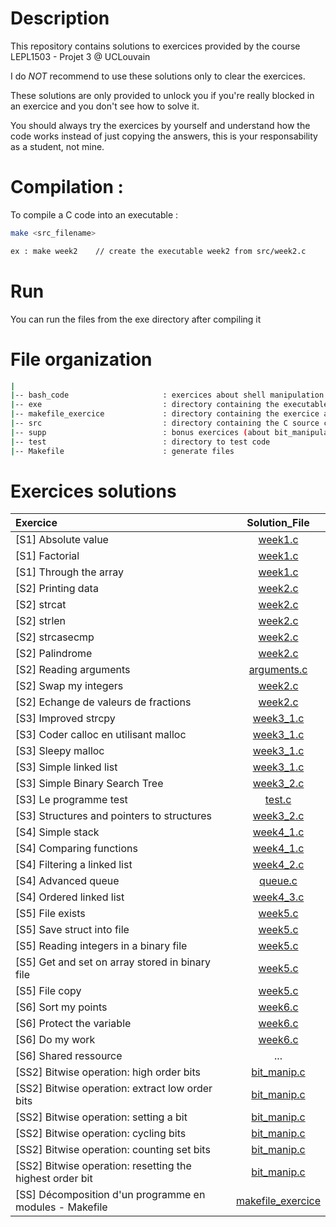 # Description

This repository contains solutions to exercices provided by the course LEPL1503 - Projet 3 @ UCLouvain

I do *NOT* recommend to use these solutions only to clear the exercices.

These solutions are only provided to unlock you if you're really blocked in an exercice and you don't see how to solve it.

You should always try the exercices by yourself and understand how the code works instead of just copying the answers, this is your responsability as a student, not mine.

# Compilation : 

To compile a C code into an executable :

``` bash
make <src_filename>

ex : make week2    // create the executable week2 from src/week2.c
```

# Run 

 You can run the files from the exe directory after compiling it
 
# File organization

```bash
|
|-- bash_code                     : exercices about shell manipulation
|-- exe                           : directory containing the executables files
|-- makefile_exercice             : directory containing the exercice about modules in C
|-- src                           : directory containing the C source code
|-- supp                          : bonus exercices (about bit_manipulation)
|-- test                          : directory to test code
|-- Makefile                      : generate files
```

# Exercices solutions
|Exercice   | Solution_File|
|:---------|:---------:|
|[S1] Absolute value|[week1.c](https://github.com/Aperence/projet_3_exo/blob/master/src/week1.c)
|[S1] Factorial|[week1.c](https://github.com/Aperence/projet_3_exo/blob/master/src/week1.c)
|[S1] Through the array|[week1.c](https://github.com/Aperence/projet_3_exo/blob/master/src/week1.c)
|[S2] Printing data|[week2.c](https://github.com/Aperence/projet_3_exo/blob/master/src/week2.c)
|[S2] strcat|[week2.c](https://github.com/Aperence/projet_3_exo/blob/master/src/week2.c)
|[S2] strlen|[week2.c](https://github.com/Aperence/projet_3_exo/blob/master/src/week2.c)
|[S2] strcasecmp|[week2.c](https://github.com/Aperence/projet_3_exo/blob/master/src/week2.c)
|[S2] Palindrome|[week2.c](https://github.com/Aperence/projet_3_exo/blob/master/src/week2.c)
|[S2] Reading arguments|[arguments.c](https://github.com/Aperence/projet_3_exo/blob/master/src/arguments.c)
|[S2] Swap my integers|[week2.c](https://github.com/Aperence/projet_3_exo/blob/master/src/week2.c)
|[S2] Echange de valeurs de fractions|[week2.c](https://github.com/Aperence/projet_3_exo/blob/master/src/week2.c)
|[S3] Improved strcpy|[week3_1.c](https://github.com/Aperence/projet_3_exo/blob/master/src/week3_1.c)
|[S3] Coder calloc en utilisant malloc|[week3_1.c](https://github.com/Aperence/projet_3_exo/blob/master/src/week3_1.c)
|[S3] Sleepy malloc|[week3_1.c](https://github.com/Aperence/projet_3_exo/blob/master/src/week3_1.c)
|[S3] Simple linked list|[week3_1.c](https://github.com/Aperence/projet_3_exo/blob/master/src/week3_1.c)
|[S3] Simple Binary Search Tree|[week3_2.c](https://github.com/Aperence/projet_3_exo/blob/master/src/week3_2.c)
|[S3] Le programme test|[test.c](https://github.com/Aperence/projet_3_exo/blob/master/src/test.c)
|[S3] Structures and pointers to structures|[week3_2.c](https://github.com/Aperence/projet_3_exo/blob/master/src/week3_2.c)
|[S4] Simple stack|[week4_1.c](https://github.com/Aperence/projet_3_exo/blob/master/src/week4_1.c)
|[S4] Comparing functions|[week4_1.c](https://github.com/Aperence/projet_3_exo/blob/master/src/week4_1.c)
|[S4] Filtering a linked list|[week4_2.c](https://github.com/Aperence/projet_3_exo/blob/master/src/week4_2.c)
|[S4] Advanced queue|[queue.c](https://github.com/Aperence/projet_3_exo/blob/master/src/queue.c)
|[S4] Ordered linked list|[week4_3.c](https://github.com/Aperence/projet_3_exo/blob/master/src/week4_3.c)
|[S5] File exists|[week5.c](https://github.com/Aperence/projet_3_exo/blob/master/src/week5.c)
|[S5] Save struct into file|[week5.c](https://github.com/Aperence/projet_3_exo/blob/master/src/week5.c)
|[S5] Reading integers in a binary file|[week5.c](https://github.com/Aperence/projet_3_exo/blob/master/src/week5.c)
|[S5] Get and set on array stored in binary file|[week5.c](https://github.com/Aperence/projet_3_exo/blob/master/src/week5.c)
|[S5] File copy|[week5.c](https://github.com/Aperence/projet_3_exo/blob/master/src/week5.c)
|[S6] Sort my points|[week6.c](https://github.com/Aperence/projet_3_exo/blob/master/src/week6.c)
|[S6] Protect the variable|[week6.c](https://github.com/Aperence/projet_3_exo/blob/master/src/week6.c)
|[S6] Do my work|[week6.c](https://github.com/Aperence/projet_3_exo/blob/master/src/week6.c)
|[S6] Shared ressource|...
|[SS2] Bitwise operation: high order bits|[bit_manip.c](https://github.com/Aperence/projet_3_exo/blob/master/supp/bit_manip.c)
|[SS2] Bitwise operation: extract low order bits|[bit_manip.c](https://github.com/Aperence/projet_3_exo/blob/master/supp/bit_manip.c)
|[SS2] Bitwise operation: setting a bit|[bit_manip.c](https://github.com/Aperence/projet_3_exo/blob/master/supp/bit_manip.c)
|[SS2] Bitwise operation: cycling bits|[bit_manip.c](https://github.com/Aperence/projet_3_exo/blob/master/supp/bit_manip.c)
|[SS2] Bitwise operation: counting set bits|[bit_manip.c](https://github.com/Aperence/projet_3_exo/blob/master/supp/bit_manip.c)
|[SS2] Bitwise operation: resetting the highest order bit|[bit_manip.c](https://github.com/Aperence/projet_3_exo/blob/master/supp/bit_manip.c)
|[SS] Décomposition d'un programme en modules - Makefile|[makefile_exercice](https://github.com/Aperence/projet_3_exo/tree/master/makefile_exercice)